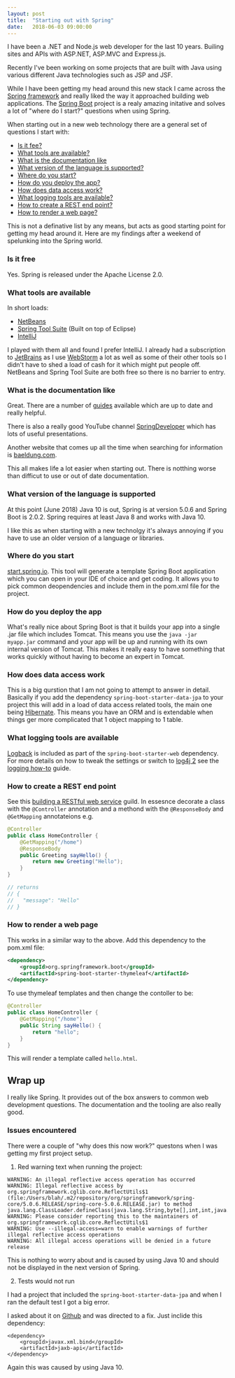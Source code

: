 ```yaml
---
layout: post
title:  "Starting out with Spring"
date:   2018-06-03 09:00:00
---
```


I have been a .NET and Node.js web developer for the last 10 years. Builing sites and APIs with ASP.NET, ASP.MVC and Express.js.

Recently I've been working on some projects that are built with Java using various different Java technologies such as JSP and JSF. 

While I have been getting my head around this new stack I came across the [Spring framework](https://spring.io/) and really liked the way it approached building web applications. The [Spring Boot](https://spring.io/projects/spring-boot) project is a realy amazing initative and solves a lot of "where do I start?" questions when using Spring.

When starting out in a new web technology there are a general set of questions I start with:

- [Is it fee?](#is-it-free)
- [What tools are available?](#what-tools-are-available)
- [What is the documentation like](#what-is-the-documentation-like)
- [What version of the language is supported?](#what-version-of-the-language-is-supported)
- [Where do you start?](#where-do-you-start)
- [How do you deploy the app?](#how-do-you-deploy-the-app)
- [How does data access work?](#how-does-data-access-work)
- [What logging tools are available?](#what-logging-tools-are-available)
- [How to create a REST end point?](#how-to-create-a-rest-end-point)
- [How to render a web page?](#how-to-render-a-web-page)

This is not a definative list by any means, but acts as good starting point for getting my head around it. Here are my findings after a weekend of spelunking into the Spring world.

### Is it free

Yes. Spring is released under the Apache License 2.0.

### What tools are available

In short loads:

- [NetBeans](https://netbeans.org/)
- [Spring Tool Suite](https://spring.io/tools) (Built on top of Eclipse)
- [IntelliJ](https://www.jetbrains.com/idea/)

I played with them all and found I prefer IntelliJ. I already had a subscription to [JetBrains](https://www.jetbrains.com/) as I use [WebStorm](https://www.jetbrains.com/webstorm/) a lot as well as some of their other tools so I didn't have to shed a load of cash for it which might put people off. NetBeans and Spring Tool Suite are both free so there is no barrier to entry.

### What is the documentation like

Great. There are a number of [guides](https://spring.io/guides/gs/accessing-data-jpa) available which are up to date and really helpful.

There is also a really good YouTube channel [SpringDeveloper](https://www.youtube.com/user/SpringSourceDev/featured) which has lots of useful presentations.

Another website that comes up all the time when searching for information is [baeldung.com](http://www.baeldung.com/).

This all makes life a lot easier when starting out. There is notthing worse than difficut to use or out of date documentation.

### What version of the language is supported

At this point (June 2018) Java 10 is out, Spring is at version 5.0.6 and Spring Boot is 2.0.2. Spring requires at least Java 8 and works with Java 10.

I like this as when starting with a new technolgy it's always annoying if you have to use an older version of a language or libraries.

### Where do you start

[start.spring.io](http://start.spring.io). This tool will generate a template Spring Boot application which you can open in your IDE of choice and get coding. It allows you to pick common deopendencies and include them in the pom.xml file for the project.

### How do you deploy the app

What's really nice about Spring Boot is that it builds your app into a single .jar file which includes Tomcat. This means you use the `java -jar myapp.jar` command and your app will be up and running with its own internal version of Tomcat. This makes it really easy to have something that works quickly without having to become an expert in Tomcat.

### How does data access work

This is a big qurstion that I am not going to attempt to answer in detail. Basically if you add the dependency `spring-boot-starter-data-jpa` to your project this will add in a load of data access related tools, the main one being [Hibernate](http://hibernate.org/orm/). This means you have an ORM and is extendable when things ger more complicated that 1 object mapping to 1 table.

### What logging tools are available

[Logback](https://logback.qos.ch/) is included as part of the `spring-boot-starter-web` dependency. For more details on how to tweak the settings or switch to [log4j 2](https://logging.apache.org/log4j/2.x/) see the [logging how-to](https://docs.spring.io/spring-boot/docs/current/reference/html/howto-logging.html) guide.

### How to create a REST end point

See this [building a RESTful web service](https://spring.io/guides/gs/actuator-service/) guild. In essesnce decorate a class with the `@Controller` annotation and a methond with the `@ResponseBody` and `@GetMapping` annotateions e.g.

```java
@Controller
public class HomeController {
    @GetMapping("/home")
    @ResponseBody
    public Greeting sayHello() {
        return new Greeting("Hello");
    }
}

// returns
// {
//   "message": "Hello"
// }
```

### How to render a web page

This works in a similar way to the above. Add this dependency to the pom.xml file:

```xml
<dependency>
    <groupId>org.springframework.boot</groupId>
    <artifactId>spring-boot-starter-thymeleaf</artifactId>
</dependency>
```

To use thymeleaf templates and then change the contoller to be:

```java
@Controller
public class HomeController {
    @GetMapping("/home")
    public String sayHello() {
        return "hello";
    }
}
```

This will render a template called `hello.html`.

## Wrap up

I really like Spring. It provides out of the box answers to common web development questions. The documentation and the tooling are also really good.

### Issues encountered

There were a couple of "why does this now work?" questons when I was getting my first project setup.

1. Red warning text when running the project:

```
WARNING: An illegal reflective access operation has occurred
WARNING: Illegal reflective access by org.springframework.cglib.core.ReflectUtils$1 (file:/Users/blah/.m2/repository/org/springframework/spring-core/5.0.6.RELEASE/spring-core-5.0.6.RELEASE.jar) to method java.lang.ClassLoader.defineClass(java.lang.String,byte[],int,int,java.security.ProtectionDomain)
WARNING: Please consider reporting this to the maintainers of org.springframework.cglib.core.ReflectUtils$1
WARNING: Use --illegal-access=warn to enable warnings of further illegal reflective access operations
WARNING: All illegal access operations will be denied in a future release
```

This is nothing to worry about and is caused by using Java 10 and should not be displayed in the next version of Spring.

2. Tests would not run

I had a project that included the `spring-boot-starter-data-jpa` and when I ran the default test I got a big error.

I asked about it on [Github](https://github.com/spring-io/initializr/issues/678) and was directed to a fix. Just inclide this dependency:

```
<dependency>
    <groupId>javax.xml.bind</groupId>
    <artifactId>jaxb-api</artifactId>
</dependency>
```
Again this was caused by using Java 10.

